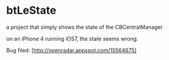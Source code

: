 btLeState
=========

a project that simply shows the state of the CBCentralManager

on an iPhone 4 running iOS7, the state seems wrong.

Bug filed: [http://openradar.appspot.com/15564675]
